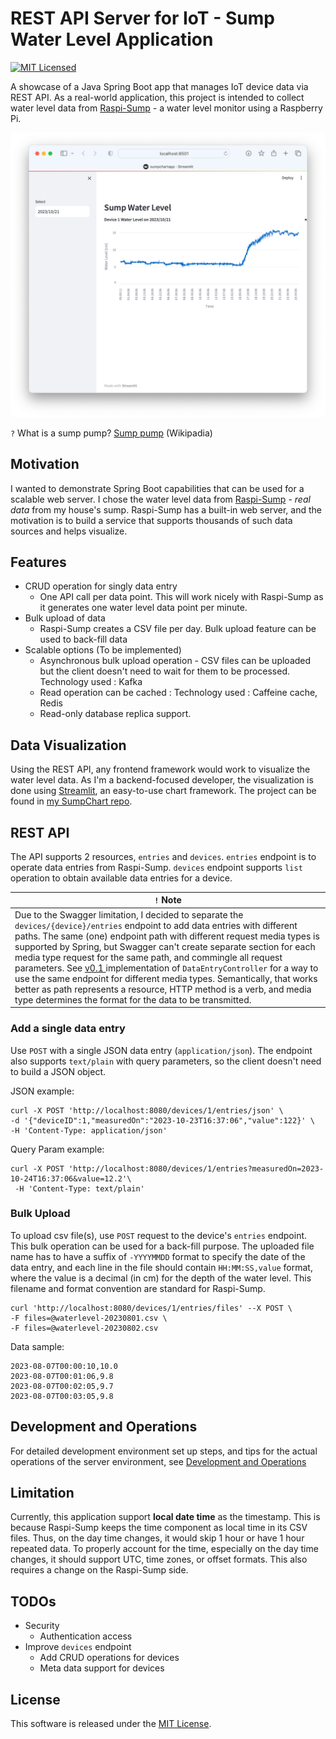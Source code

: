 # REST API Server for IoT - Sump Water Level Application

[![MIT Licensed](https://img.shields.io/badge/license-MIT-blue.svg)](https://github.com/ntamagawa/sumpdata/blob/main/LICENSE)

A showcase of a Java Spring Boot app that manages IoT device data via REST API. As a real-world application, this project is intended to collect water level data from [Raspi-Sump](https://www.linuxnorth.org/raspi-sump/) - a water level monitor using a Raspberry Pi.

![Web Frontend Sample](assets/WebFrontendSample.png)

`?` What is a sump pump? [Sump pump](https://en.wikipedia.org/wiki/Sump_pump) (Wikipadia)

## Motivation
I wanted to demonstrate Spring Boot capabilities that can be used for a scalable web server. I chose the water level data from [Raspi-Sump](https://www.linuxnorth.org/raspi-sump/) - _real data_ from my house's sump. Raspi-Sump has a built-in web server, and the motivation is to build a service that supports thousands of such data sources and helps visualize.

## Features
* CRUD operation for singly data entry
  * One API call per data point. This will work nicely with Raspi-Sump as it generates one water level data point per minute. 
* Bulk upload of data
  * Raspi-Sump creates a CSV file per day. Bulk upload feature can be used to back-fill data
* Scalable options (To be implemented)
  * Asynchronous bulk upload operation - CSV files can be uploaded but the client doesn't need to wait for them to be processed. Technology used : Kafka
  * Read operation can be cached : Technology used : Caffeine cache, Redis
  * Read-only database replica support.

## Data Visualization
Using the REST API, any frontend framework would work to visualize the water level data. As I'm a backend-focused developer, the visualization is done using [Streamlit](https://streamlit.io), an easy-to-use chart framework. The project can be found in [my SumpChart repo](https://github.com/ntamagawa/sumpchart).

## REST API
The API supports 2 resources, `entries` and `devices`. `entries` endpoint is to operate data entries from Raspi-Sump. `devices` endpoint supports `list` operation to obtain available data entries for a device.


| `!` Note                                                                                                                                                                                                                                                                                                                                                                                                                                                                                                                                                                                                                                                                                                                                                       |
|----------------------------------------------------------------------------------------------------------------------------------------------------------------------------------------------------------------------------------------------------------------------------------------------------------------------------------------------------------------------------------------------------------------------------------------------------------------------------------------------------------------------------------------------------------------------------------------------------------------------------------------------------------------------------------------------------------------------------------------------------------------|
| Due to the Swagger limitation, I decided to separate the `devices/{device}/entries` endpoint to add data entries with different paths. The same (one) endpoint path with different request media types is supported by Spring, but Swagger can't create separate section for each media type request for the same path, and commingle all request parameters. See [v0.1 ](https://github.com/ntamagawa/sumpdata/blob/v0.1.0/src/main/java/com/example/sumpdata/rest/DataEntryController.java) implementation of `DataEntryController` for a way to use the same endpoint for different media types. Semantically, that works better as path represents a resource, HTTP method is a verb, and media type determines the format for the data to be transmitted. |




### Add a single data entry
Use `POST` with a single JSON data entry (`application/json`). The endpoint also supports `text/plain` with query parameters, so the client doesn't need to build a JSON object.

JSON example: 
```shell
curl -X POST 'http://localhost:8080/devices/1/entries/json' \
-d '{"deviceID":1,"measuredOn":"2023-10-23T16:37:06","value":122}' \
-H 'Content-Type: application/json' 
```

Query Param example:
```shell
curl -X POST 'http://localhost:8080/devices/1/entries?measuredOn=2023-10-24T16:37:06&value=12.2'\
 -H 'Content-Type: text/plain'
```

### Bulk Upload
To upload csv file(s), use `POST` request to the device's `entries` endpoint. This bulk operation can be used for a back-fill purpose. The uploaded file name has to have a suffix of `-YYYYMMDD` format to specify the date of the data entry, and each line in the file should contain `HH:MM:SS,value` format, where the value is a decimal (in cm) for the depth of the water level. This filename and format convention are standard for Raspi-Sump.
```shell
curl 'http://localhost:8080/devices/1/entries/files' --X POST \
-F files=@waterlevel-20230801.csv \
-F files=@waterlevel-20230802.csv
```
Data sample:
```
2023-08-07T00:00:10,10.0
2023-08-07T00:01:06,9.8
2023-08-07T00:02:05,9.7
2023-08-07T00:03:05,9.8
```

## Development and Operations
For detailed development environment set up steps, and tips for the actual operations of the server environment, see [Development and Operations](DEVOPS.md) 

## Limitation
Currently, this application support **local date time** as the timestamp. This is because Raspi-Sump keeps the time component as local time in its CSV files. Thus, on the day time changes, it would skip 1 hour or have 1 hour repeated data. To properly account for the time, especially on the day time changes, it should support UTC, time zones, or offset formats. This also requires a change on the Raspi-Sump side.

## TODOs
* Security
  * Authentication access
* Improve `devices` endpoint
  * Add CRUD operations for devices
  * Meta data support for devices  

## License
This software is released under the [MIT License](https://github.com/ntamagawa/sumpdata/blob/main/LICENSE).